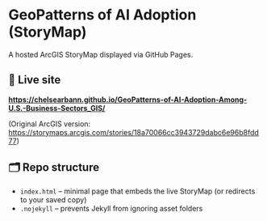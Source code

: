 # GeoPatterns of AI Adoption (StoryMap)

A hosted ArcGIS StoryMap displayed via GitHub Pages.

## 🔗 Live site
**https://chelsearbann.github.io/GeoPatterns-of-AI-Adoption-Among-U.S.-Business-Sectors_GIS/**

(Original ArcGIS version: https://storymaps.arcgis.com/stories/18a70066cc3943729dabc6e96b8fdd77)

## 🗂 Repo structure
- `index.html` – minimal page that embeds the live StoryMap (or redirects to your saved copy)
- `.nojekyll` – prevents Jekyll from ignoring asset folders
